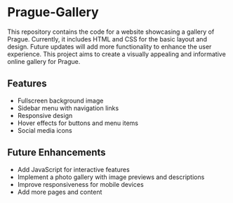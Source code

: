 # Prague-Gallery

This repository contains the code for a website showcasing a gallery of Prague. Currently, it includes HTML and CSS for the basic layout and design. Future updates will add more functionality to enhance the user experience. This project aims to create a visually appealing and informative online gallery for Prague.

## Features

- Fullscreen background image
- Sidebar menu with navigation links
- Responsive design
- Hover effects for buttons and menu items
- Social media icons

## Future Enhancements

- Add JavaScript for interactive features
- Implement a photo gallery with image previews and descriptions
- Improve responsiveness for mobile devices
- Add more pages and content
